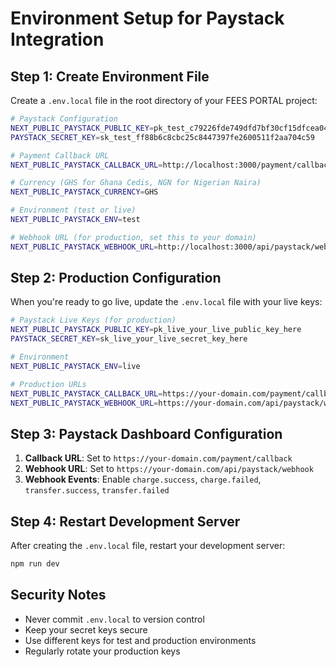 # Environment Setup for Paystack Integration

## Step 1: Create Environment File

Create a `.env.local` file in the root directory of your FEES PORTAL project:

```bash
# Paystack Configuration
NEXT_PUBLIC_PAYSTACK_PUBLIC_KEY=pk_test_c79226fde749dfd7bf30cf15dfcea04cfb617888
PAYSTACK_SECRET_KEY=sk_test_ff88b6c8cbc25c8447397fe2600511f2aa704c59

# Payment Callback URL
NEXT_PUBLIC_PAYSTACK_CALLBACK_URL=http://localhost:3000/payment/callback

# Currency (GHS for Ghana Cedis, NGN for Nigerian Naira)
NEXT_PUBLIC_PAYSTACK_CURRENCY=GHS

# Environment (test or live)
NEXT_PUBLIC_PAYSTACK_ENV=test

# Webhook URL (for production, set this to your domain)
NEXT_PUBLIC_PAYSTACK_WEBHOOK_URL=http://localhost:3000/api/paystack/webhook
```

## Step 2: Production Configuration

When you're ready to go live, update the `.env.local` file with your live keys:

```bash
# Paystack Live Keys (for production)
NEXT_PUBLIC_PAYSTACK_PUBLIC_KEY=pk_live_your_live_public_key_here
PAYSTACK_SECRET_KEY=sk_live_your_live_secret_key_here

# Environment
NEXT_PUBLIC_PAYSTACK_ENV=live

# Production URLs
NEXT_PUBLIC_PAYSTACK_CALLBACK_URL=https://your-domain.com/payment/callback
NEXT_PUBLIC_PAYSTACK_WEBHOOK_URL=https://your-domain.com/api/paystack/webhook
```

## Step 3: Paystack Dashboard Configuration

1. **Callback URL**: Set to `https://your-domain.com/payment/callback`
2. **Webhook URL**: Set to `https://your-domain.com/api/paystack/webhook`
3. **Webhook Events**: Enable `charge.success`, `charge.failed`, `transfer.success`, `transfer.failed`

## Step 4: Restart Development Server

After creating the `.env.local` file, restart your development server:

```bash
npm run dev
```

## Security Notes

- Never commit `.env.local` to version control
- Keep your secret keys secure
- Use different keys for test and production environments
- Regularly rotate your production keys

